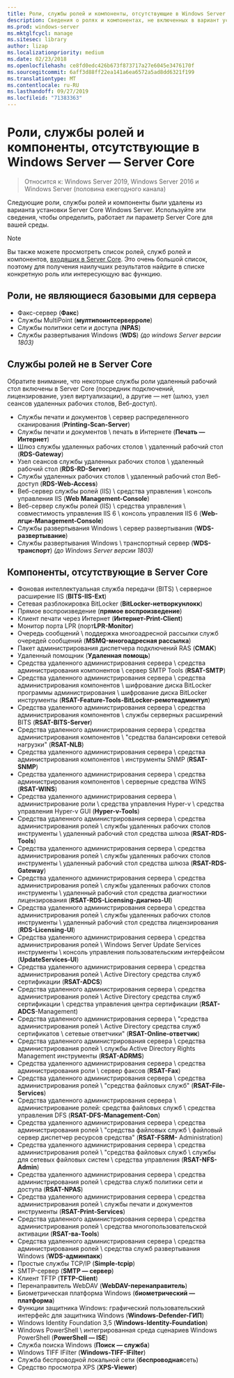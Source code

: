 ```yaml
---
title: Роли, службы ролей и компоненты, отсутствующие в Windows Server — Server Core
description: Сведения о ролях и компонентах, не включенных в вариант установки Server Core для Windows Server.
ms.prod: windows-server
ms.mktglfcycl: manage
ms.sitesec: library
author: lizap
ms.localizationpriority: medium
ms.date: 02/23/2018
ms.openlocfilehash: ce8fd0edc426b673f873717a27e6045e3476170f
ms.sourcegitcommit: 6aff3d88ff22ea141a6ea6572a5ad8dd6321f199
ms.translationtype: MT
ms.contentlocale: ru-RU
ms.lasthandoff: 09/27/2019
ms.locfileid: "71383363"
---
```

# <a name="roles-role-services-and-features-not-in-windows-server---server-core"></a>Роли, службы ролей и компоненты, отсутствующие в Windows Server — Server Core

> Относится к: Windows Server 2019, Windows Server 2016 и Windows Server (половина ежегодного канала)

Следующие роли, службы ролей и компоненты были удалены из варианта установки Server Core Windows Server. Используйте эти сведения, чтобы определить, работает ли параметр Server Core для вашей среды.

> [!NOTE]
> Вы также можете просмотреть список ролей, служб ролей и компонентов, [входящих в Server Core](server-core-roles-and-services.md). Это очень большой список, поэтому для получения наилучших результатов найдите в списке конкретную роль или интересующую вас функцию.

## <a name="roles-not-in-server-core"></a>Роли, не являющиеся базовыми для сервера

- Факс-сервер (**Факс**)
- Службы MultiPoint (**мултипоинтсерверроле**)
- Службы политики сети и доступа (**NPAS**)
- Службы развертывания Windows (**WDS**) *(до windows Server версии 1803)*

## <a name="role-services-not-in-server-core"></a>Службы ролей не в Server Core
Обратите внимание, что некоторые службы роли удаленный рабочий стол включены в Server Core (посредник подключений, лицензирование, узел виртуализации), а другие — нет (шлюз, узел сеансов удаленных рабочих столов, Веб-доступ).

- Службы печати и документов \ сервер распределенного сканирования (**Printing-Scan-Server**)
- Службы печати и документов \ печать в Интернете (**Печать — Интернет**)
- Шлюз службы удаленных рабочих столов \ удаленный рабочий стол (**RDS-Gateway**)
- Узел сеансов службы удаленных рабочих столов \ удаленный рабочий стол (**RDS-RD-Server**)
- Службы удаленных рабочих столов \ удаленный рабочий стол Веб-доступ (**RDS-Web-Access**)
- Веб-сервер службы ролей (IIS) \ средства управления \ консоль управления IIS (**Web Management-Console**)
- Веб-сервер службы ролей (IIS) \ средства управления \ совместимость управления IIS 6 \ консоль управления IIS 6 (**Web-лгци-Management-Console**)
- Службы развертывания Windows \ сервер развертывания (**WDS-развертывание**)
- Службы развертывания Windows \ транспортный сервер (**WDS-транспорт**) *(до Windows Server версии 1803)*

## <a name="features-not-in-server-core"></a>Компоненты, отсутствующие в Server Core
- Фоновая интеллектуальная служба передачи (BITS) \ серверное расширение IIS (**BITS-IIS-Ext**)
- Сетевая разблокировка BitLocker (**BitLocker-нетворкунлокк**)
- Прямое воспроизведение (**прямое воспроизведение**)
- Клиент печати через Интернет (**Интернет-Print-Client**)
- Монитор порта LPR (порт**LPR-Monitor**)
- Очередь сообщений \ поддержка многоадресной рассылки служб очередей сообщений (**MSMQ-многоадресная рассылка**)
- Пакет администрирования диспетчера подключений RAS (**CMAK**)
- Удаленный помощник (**Удаленная помощь**)
- Средства удаленного администрирования сервера \ средства администрирования компонентов \ сервер SMTP Tools (**RSAT-SMTP**)
- Средства удаленного администрирования сервера \ средства администрирования компонентов \ шифрование диска BitLocker программы администрирования \ шифрование диска BitLocker инструменты (**RSAT-Feature-Tools-BitLocker-ремотеадминтул**)
- Средства удаленного администрирования сервера \ средства администрирования компонентов \ службы серверных расширений BITS (**RSAT-BITS-Server**)
- Средства удаленного администрирования сервера \ средства администрирования компонентов \ "средства балансировки сетевой нагрузки" (**RSAT-NLB**)
- Средства удаленного администрирования сервера \ средства администрирования компонентов \ инструменты SNMP (**RSAT-SNMP**)
- Средства удаленного администрирования сервера \ средства администрирования компонентов \ серверные средства WINS (**RSAT-WINS**)
- Средства удаленного администрирования сервера \ администрирование роли \ средства управления Hyper-v \ средства управления Hyper-v GUI (**Hyper-v-Tools**)
- Средства удаленного администрирования сервера \ средства администрирования ролей \ службы удаленных рабочих столов инструменты \ удаленный рабочий стол средства шлюза (**RSAT-RDS-Tools**)
- Средства удаленного администрирования сервера \ средства администрирования ролей \ службы удаленных рабочих столов инструменты \ удаленный рабочий стол средства шлюза (**RSAT-RDS-Gateway**)
- Средства удаленного администрирования сервера \ средства администрирования ролей \ службы удаленных рабочих столов инструменты \ удаленный рабочий стол средства диагностики лицензирования (**RSAT-RDS-Licensing-диагноз-UI**)
- Средства удаленного администрирования сервера \ средства администрирования ролей \ службы удаленных рабочих столов инструменты \ удаленный рабочий стол средства лицензирования (**RDS-Licensing-UI**)
- Средства удаленного администрирования сервера \ средства администрирования ролей \ Windows Server Update Services инструменты \ консоль управления пользовательским интерфейсом (**UpdateServices-UI**)
- Средства удаленного администрирования сервера \ средства администрирования ролей \ Active Directory средства служб сертификации (**RSAT-ADCS**)
- Средства удаленного администрирования сервера \ средства администрирования ролей \ Active Directory средства служб сертификации \ средства управления центра сертификации (**RSAT-ADCS**-Management)
- Средства удаленного администрирования сервера \ "средства администрирования ролей \ Active Directory средства служб сертификатов \ сетевые ответчики" (**RSAT-Online-ответчик**)
- Средства удаленного администрирования сервера \ средства администрирования ролей \ службы Active Directory Rights Management инструменты (**RSAT-ADRMS**)
- Средства удаленного администрирования сервера \ средства администрирования роли \ сервер факсов (**RSAT-Fax**)
- Средства удаленного администрирования сервера \ средства администрирования ролей \ "средства файловых служб" (**RSAT-File-Services**)
- Средства удаленного администрирования сервера \ администрирование ролей: средства файловых служб \ средства управления DFS (**RSAT-DFS-Management-Con**)
- Средства удаленного администрирования сервера \ средства администрирования ролей \ "средства файловых служб \ файловый сервер диспетчер ресурсов средства" (**RSAT-FSRM-** Administration)
- Средства удаленного администрирования сервера \ средства администрирования ролей \ "средства файловых служб \ службы для сетевых файловых систем \ средства управления (**RSAT-NFS-Admin**)
- Средства удаленного администрирования сервера \ средства администрирования ролей \ средства служб политики сети и доступа (**RSAT-NPAS**)
- Средства удаленного администрирования сервера \ средства администрирования ролей \ службы печати и документов инструменты (**RSAT-Print-Services**)
- Средства удаленного администрирования сервера \ средства администрирования ролей \ средства многопользовательской активации (**RSAT-ва-Tools**)
- Средства удаленного администрирования сервера \ средства администрирования ролей \ средства служб развертывания Windows (**WDS-админпакк**)
- Простые службы TCP/IP (**Simple-tcpip**)
- SMTP-сервер (**SMTP — сервер**)
- Клиент TFTP (**TFTP-Client**)
- Перенаправитель WebDAV (**WebDAV-перенаправитель**)
- Биометрическая платформа Windows (**биометрический — платформа**)
- Функции защитника Windows: графический пользовательский интерфейс для защитника Windows (**Windows-Defender-ГИП**)
- Windows Identity Foundation 3,5 (**Windows-Identity-Foundation**)
- Windows PowerShell \ интегрированная среда сценариев Windows PowerShell (**PowerShell — ISE**)
- Служба поиска Windows (**Поиск — служба**)
- Windows TIFF IFilter (**Windows-TIFF-IFilter**)
- Служба беспроводной локальной сети (**беспроводная**сеть)
- Средство просмотра XPS (**XPS-Viewer**)
